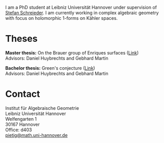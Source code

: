I am a PhD student at Leibniz Universität Hannover under supervision of [Stefan Schreieder](https://www.iag.uni-hannover.de/de/institut/personenverzeichnis/schreieder). I am currently working in complex algebraic geometry with focus on holomorphic 1-forms on Kähler spaces.

# Theses
**Master thesis:** On the Brauer group of Enriques surfaces ([Link](https://smnptg.github.io/smnptg.github.io/MT_Pietig.pdf))  
Advisors: Daniel Huybrechts and Gebhard Martin  

**Bachelor thesis:** Green's conjecture ([Link](https://smnptg.github.io/smnptg.github.io/BT_Pietig.pdf))  
Advisors: Daniel Huybrechts and Gebhard Martin

# Contact
Institut für Algebraische Geometrie  
Leibniz Universität Hannover  
Welfengarten 1  
30167 Hannover  
Office: d403  
<pietig@math.uni-hannover.de>
